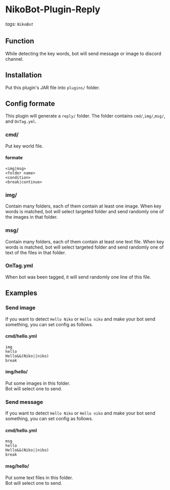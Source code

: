 # NikoBot-Plugin-Reply
###### tags: `NikoBot`

## Function
While detecting the key words, bot will send message or image to discord channel.
## Installation
Put this plugin's JAR file into ```plugins/``` folder.
## Config formate
This plugin will generate a ```reply/``` folder.
The folder contains ```cmd/```,```img/```,```msg/```, and ```OnTag.yml```.  

### cmd/ 
Put key world file.
#### formate
```
<img|msg>
<folder name>
<condition>
<break|continue>
```
### img/
Contain many folders, each of them contain at least one image. When key words is matched, bot will select targeted folder and send randomly one of the images in that folder. 

### msg/
Contain many folders, each of them contain at least one text file. When key words is matched, bot will select targeted folder and send randomly one of text of the files in that folder. 

### OnTag.yml
When bot was been tagged, it will send randomly one line of this file.

## Examples

### Send image
If you want to detect ```Hello Niko``` or ```Hello niko``` and make your bot send something, you can set config as follows.

#### cmd/hello.yml
```
img
hello
Hello&&(Niko||niko)
break
```
#### img/hello/
Put some images in this folder.  
Bot will select one to send.

### Send message
If you want to detect ```Hello Niko``` or ```Hello niko``` and make your bot send something, you can set config as follows.

#### cmd/hello.yml
```
msg
hello
Hello&&(Niko||niko)
break
```
#### msg/hello/
Put some text files in this folder.  
Bot will select one to send.
